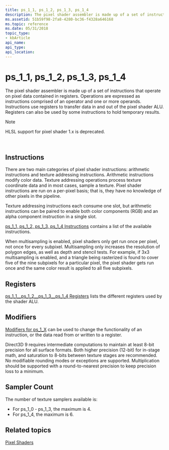 ```yaml
---
title: ps_1_1, ps_1_2, ps_1_3, ps_1_4
description: The pixel shader assembler is made up of a set of instructions that operate on pixel data contained in registers.
ms.assetid: 51b59f98-2fa8-4280-bc36-f4328a646168
ms.topic: reference
ms.date: 05/31/2018
topic_type: 
- kbArticle
api_name: 
api_type: 
api_location: 
---
```


# ps\_1\_1, ps\_1\_2, ps\_1\_3, ps\_1\_4

The pixel shader assembler is made up of a set of instructions that operate on pixel data contained in registers. Operations are expressed as instructions comprised of an operator and one or more operands. Instructions use registers to transfer data in and out of the pixel shader ALU. Registers can also be used by some instructions to hold temporary results.

> [!Note]  
> HLSL support for pixel shader 1.x is deprecated.

 

## Instructions

There are two main categories of pixel shader instructions: arithmetic instructions and texture addressing instructions. Arithmetic instructions modify color data. Texture addressing operations process texture coordinate data and in most cases, sample a texture. Pixel shader instructions are run on a per-pixel basis; that is, they have no knowledge of other pixels in the pipeline.

Texture addressing instructions each consume one slot, but arithmetic instructions can be paired to enable both color components (RGB) and an alpha component instruction in a single slot.

[ps\_1\_1, ps\_1\_2, ps\_1\_3, ps\_1\_4 Instructions](dx9-graphics-reference-asm-ps-instructions-ps-1-x.md) contains a list of the available instructions.

When multisampling is enabled, pixel shaders only get run once per pixel, not once for every subpixel. Multisampling only increases the resolution of polygon edges, as well as depth and stencil tests. For example, if 3x3 multisampling is enabled, and a triangle being rasterized is found to cover five of the nine subpixels for a particular pixel, the pixel shader gets run once and the same color result is applied to all five subpixels.

## Registers

[ps\_1\_1\_\_ps\_1\_2\_\_ps\_1\_3\_\_ps\_1\_4 Registers](dx9-graphics-reference-asm-ps-registers-ps-1-x.md) lists the different registers used by the shader ALU.

## Modifiers

[Modifiers for ps\_1\_X](dx9-graphics-reference-asm-ps-instructions-modifiers-ps-1-x.md) can be used to change the functionality of an instruction, or the data read from or written to a register.

Direct3D 9 requires intermediate computations to maintain at least 8-bit precision for all surface formats. Both higher precision (12-bit) for in-stage math, and saturation to 8-bits between texture stages are recommended. No modifiable rounding modes or exceptions are supported. Multiplication should be supported with a round-to-nearest precision to keep precision loss to a minimum.

## Sampler Count

The number of texture samplers available is:

-   For ps\_1\_0 - ps\_1\_3, the maximum is 4.
-   For ps\_1\_4, the maximum is 6.

## Related topics

<dl> <dt>

[Pixel Shaders](dx9-graphics-reference-asm-ps.md)
</dt> </dl>

 

 




